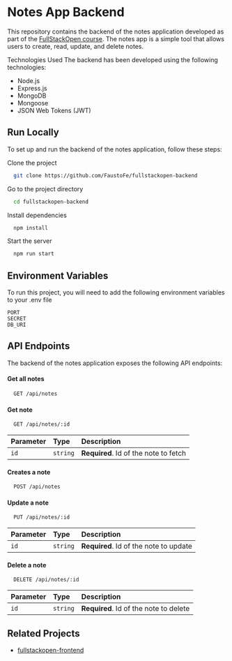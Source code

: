 # Notes App Backend
This repository contains the backend of the notes application developed as part of the [FullStackOpen course](fullstackopen.com). The notes app is a simple tool that allows users to create, read, update, and delete notes.

Technologies Used
The backend has been developed using the following technologies:

- Node.js
- Express.js
- MongoDB
- Mongoose
- JSON Web Tokens (JWT)

## Run Locally
To set up and run the backend of the notes application, follow these steps:

Clone the project

```bash
  git clone https://github.com/FaustoFe/fullstackopen-backend
```

Go to the project directory

```bash
  cd fullstackopen-backend
```

Install dependencies

```bash
  npm install
```

Start the server

```bash
  npm run start
```

## Environment Variables

To run this project, you will need to add the following environment variables to your .env file

`PORT`\
`SECRET`\
`DB_URI`

## API Endpoints
The backend of the notes application exposes the following API endpoints:

#### Get all notes

```bash
  GET /api/notes
```

#### Get note

```bash
  GET /api/notes/:id
```
| Parameter | Type     | Description                           |
| :-------- | :------- | :------------------------------------ |
| `id`      | `string` | **Required**. Id of the note to fetch |

#### Creates a note

```bash
  POST /api/notes
```

#### Update a note

```bash
  PUT /api/notes/:id
```
| Parameter | Type     | Description                            |
| :-------- | :------- | :------------------------------------- |
| `id`      | `string` | **Required**. Id of the note to update |

#### Delete a note

```bash
  DELETE /api/notes/:id
```
| Parameter | Type     | Description                            |
| :-------- | :------- | :------------------------------------- |
| `id`      | `string` | **Required**. Id of the note to delete |

## Related Projects
 - [fullstackopen-frontend](https://github.com/FaustoFe/fullstackopen-frontend)
